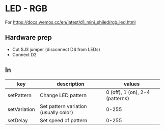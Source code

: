 # LED - RGB

For https://docs.wemos.cc/en/latest/d1_mini_shiled/rgb_led.html

## Hardware prep

- Cut SJ3 jumper (disconnect D4 from LEDs)
- Connect D2

## In

| key          | description                           | values                          |
|--------------|---------------------------------------|---------------------------------|
| setPattern   | Change LED pattern                    | 0 (off), 1 (on), 2-4 (patterns) |
| setVariation | Set pattern variation (usually color) | 0-255                           |
| setDelay     | Set speed of pattern                  | 0-255                           |
